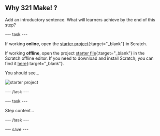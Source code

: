 ## Why 321 Make! ?

Add an introductory sentence. What will learners achieve by the end of this step?

--- task ---

If working **online**, open the [starter project](https://rpf.io/p/en/projectName-on){:target="_blank"} in Scratch.
 
If working **offline**, open the project [starter file](https://rpf.io/p/en/projectName-get){:target="_blank"} in the Scratch offline editor. If you need to download and install Scratch, you can find it [here](https://scratch.mit.edu/download){:target="_blank"}.

You should see...
 
![starter project](images/starter_project.png)

--- /task ---

--- task ---

Step content...

--- /task ---

--- save ---
